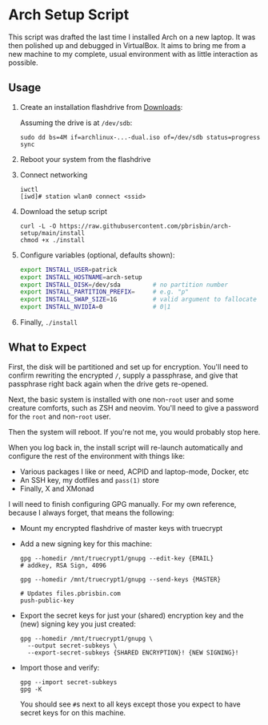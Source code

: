 # Arch Setup Script

This script was drafted the last time I installed Arch on a new laptop. It was
then polished up and debugged in VirtualBox. It aims to bring me from a new
machine to my complete, usual environment with as little interaction as
possible.

## Usage

1. Create an installation flashdrive from [Downloads][]:

   Assuming the drive is at `/dev/sdb`:

   ```
   sudo dd bs=4M if=archlinux-...-dual.iso of=/dev/sdb status=progress
   sync
   ```

1. Reboot your system from the flashdrive

1. Connect networking

   ```
   iwctl
   [iwd]# station wlan0 connect <ssid>
   ```

1. Download the setup script

   ```
   curl -L -O https://raw.githubusercontent.com/pbrisbin/arch-setup/main/install
   chmod +x ./install
   ```

1. Configure variables (optional, defaults shown):

   ```bash
   export INSTALL_USER=patrick
   export INSTALL_HOSTNAME=arch-setup
   export INSTALL_DISK=/dev/sda         # no partition number
   export INSTALL_PARTITION_PREFIX=     # e.g. "p"
   export INSTALL_SWAP_SIZE=1G          # valid argument to fallocate
   export INSTALL_NVIDIA=0              # 0|1
   ```

1. Finally, `./install`

## What to Expect

First, the disk will be partitioned and set up for encryption. You'll need to
confirm rewriting the encrypted `/`, supply a passphrase, and give that
passphrase right back again when the drive gets re-opened.

Next, the basic system is installed with one non-`root` user and some creature
comforts, such as ZSH and neovim. You'll need to give a password for the `root`
and non-`root` user.

Then the system will reboot. If you're not me, you would probably stop here.

When you log back in, the install script will re-launch automatically and
configure the rest of the environment with things like:

- Various packages I like or need, ACPID and laptop-mode, Docker, etc
- An SSH key, my dotfiles and `pass(1)` store
- Finally, X and XMonad

I will need to finish configuring GPG manually. For my own reference, because I
always forget, that means the following:

- Mount my encrypted flashdrive of master keys with truecrypt
- Add a new signing key for this machine:

  ```
  gpg --homedir /mnt/truecrypt1/gnupg --edit-key {EMAIL}
  # addkey, RSA Sign, 4096
  ```

  ```
  gpg --homedir /mnt/truecrypt1/gnupg --send-keys {MASTER}

  # Updates files.pbrisbin.com
  push-public-key
  ```

- Export the secret keys for just your (shared) encryption key and the (new)
  signing key you just created:

  ```
  gpg --homedir /mnt/truecrypt1/gnupg \
    --output secret-subkeys \
    --export-secret-subkeys {SHARED ENCRYPTION}! {NEW SIGNING}!
  ```

- Import those and verify:

  ```
  gpg --import secret-subkeys
  gpg -K
  ```

  You should see `#`s next to all keys except those you expect to have secret
  keys for on this machine.

[downloads]: https://www.archlinux.org/download/
